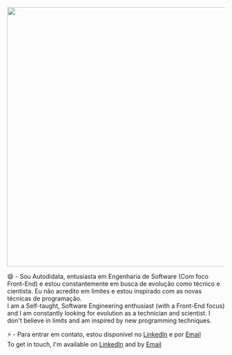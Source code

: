 
<img width= 600px src="https://user-images.githubusercontent.com/95272518/144968886-3e1ea663-180c-4f9a-a432-d184a52aa98d.jpg">

😄 - Sou Autodidata, entusiasta em Engenharia de Software (Com foco Front-End) e estou constantemente em busca de evolução como técnico e cientista. Eu não acredito em limites e estou inspirado com as novas técnicas de programação.<br>
I am a Self-taught, Software Engineering enthusiast (with a Front-End focus) and I am constantly looking for evolution as a technician and scientist. I don't believe in limits and am inspired by new programming techniques.
<p>⚡ - Para entrar em contato, estou disponível no <a href="https:linkedin.com/in/markley-sales/">LinkedIn</a> e por <a href="mailto:marksales.dev.eng@gmail.com">Email</a><br>
  To get in touch, I'm available on <a href="https://linkedin.com/in/markley-sales/">LinkedIn</a> and by <a href="mailto:marksales.dev.eng@gmail.com">Email</a>




<!--
**MarkleySales/MarkleySales** is a ✨ _special_ ✨ repository because its `README.md` (this file) appears on your GitHub profile.

Here are some ideas to get you started:

- 🔭 
- 🌱 
- 👯 
- 🤔 
- 💬 
- 📫 
- 😄 
- ⚡ 
-->

